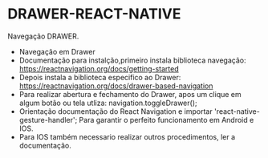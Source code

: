 # DRAWER-REACT-NATIVE
Navegação DRAWER.

- Navegação em Drawer
- Documentação para instalção,primeiro instala biblioteca navegação: https://reactnavigation.org/docs/getting-started
- Depois instala a biblioteca especifico ao Drawer: https://reactnavigation.org/docs/drawer-based-navigation
- Para realizar abertura e fechamento do Drawer, apos um clique em algum botão ou tela utliza: navigation.toggleDrawer();
- Orientação documentação do React Navigation e importar  'react-native-gesture-handler';  Para garantir o perfeito funcionamento em Android e IOS.
- Para IOS também necessario realizar outros procedimentos, ler a documentação.
